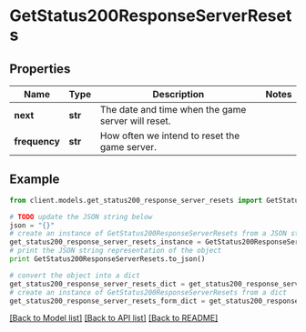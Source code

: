 # GetStatus200ResponseServerResets

## Properties

Name | Type | Description | Notes
------------ | ------------- | ------------- | -------------
**next** | **str** | The date and time when the game server will reset. |
**frequency** | **str** | How often we intend to reset the game server. |

## Example

```python
from client.models.get_status200_response_server_resets import GetStatus200ResponseServerResets

# TODO update the JSON string below
json = "{}"
# create an instance of GetStatus200ResponseServerResets from a JSON string
get_status200_response_server_resets_instance = GetStatus200ResponseServerResets.from_json(json)
# print the JSON string representation of the object
print GetStatus200ResponseServerResets.to_json()

# convert the object into a dict
get_status200_response_server_resets_dict = get_status200_response_server_resets_instance.to_dict()
# create an instance of GetStatus200ResponseServerResets from a dict
get_status200_response_server_resets_form_dict = get_status200_response_server_resets.from_dict(get_status200_response_server_resets_dict)
```

[[Back to Model list]](../README.md#documentation-for-models) [[Back to API list]](../README.md#documentation-for-api-endpoints) [[Back to README]](../README.md)
